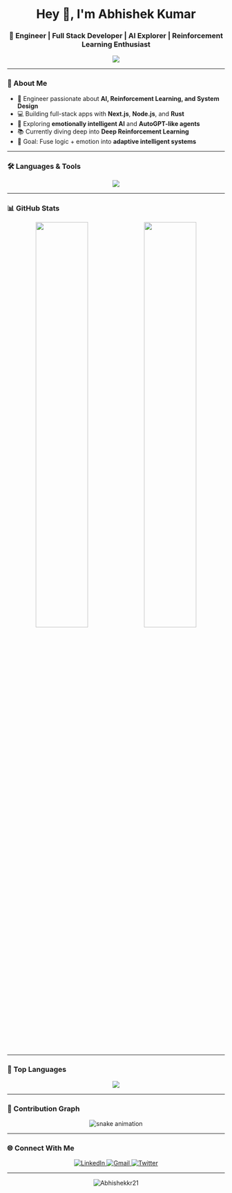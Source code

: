 <h1 align="center">Hey 👋, I'm Abhishek Kumar</h1>
<h3 align="center">🚀 Engineer | Full Stack Developer | AI Explorer | Reinforcement Learning Enthusiast</h3>
<p align="center">
  <a href="https://github.com/Abhishekkr21">
    <img src="https://readme-typing-svg.herokuapp.com/?lines=Engineer%20%7C%20Full%20Stack%20Developer%20%7C%20AI%20Explorer;Reinforcement%20Learning%20Enthusiast;Building%20Emotionally%20Intelligent%20AI%20Agents;Let's%20Build%20the%20Future%20Together!&center=true&width=700&height=45&color=00FFFF">
  </a>
</p>

---

### 🧠 About Me

- 💼 Engineer passionate about **AI, Reinforcement Learning, and System Design**  
- 💻 Building full-stack apps with **Next.js**, **Node.js**, and **Rust**  
- 🤖 Exploring **emotionally intelligent AI** and **AutoGPT-like agents**  
- 📚 Currently diving deep into **Deep Reinforcement Learning**  
- 🎯 Goal: Fuse logic + emotion into **adaptive intelligent systems**

---

### 🛠️ Languages & Tools  

<p align="center">
  <img src="https://skillicons.dev/icons?i=python,typescript,java,rust,nextjs,nodejs,react,express,mongodb,postgresql,tensorflow,pytorch,git,docker,linux,vscode,figma" />
</p>

---

### 📊 GitHub Stats  

<p align="center">
  <img width="49%" src="https://github-readme-stats.vercel.app/api?username=Abhishekkr21&show_icons=true&theme=tokyonight&hide_border=true" />
  <img width="49%" src="https://github-readme-streak-stats.herokuapp.com/?user=Abhishekkr21&theme=tokyonight&hide_border=true" />
</p>

---

### 🧩 Top Languages  

<p align="center">
  <img src="https://github-readme-stats.vercel.app/api/top-langs/?username=Abhishekkr21&layout=compact&theme=tokyonight&hide_border=true" />
</p>

---

### 🐍 Contribution Graph  

<p align="center">
  <img src="https://raw.githubusercontent.com/Abhishekkr21/Abhishekkr21/output/github-contribution-grid-snake.svg" alt="snake animation" />
</p>

---

### 🌐 Connect With Me  

<p align="center">
  <a href="(https://www.linkedin.com/in/abhishek-kumar-0990581a7/" target="_blank">
    <img src="https://img.shields.io/badge/LinkedIn-blue?style=flat&logo=linkedin" alt="LinkedIn" />
  </a>
  <a href="mailto:akpk18235@@gmail.com">
    <img src="https://img.shields.io/badge/Gmail-red?style=flat&logo=gmail&logoColor=white" alt="Gmail" />
  </a>
  <a href="https://twitter.com/abhishe21793602" target="_blank">
    <img src="https://img.shields.io/badge/Twitter-black?style=flat&logo=x" alt="Twitter" />
  </a>
</p>

---

<p align="center">
  <img src="https://komarev.com/ghpvc/?username=Abhishekkr21&label=Profile%20views&color=0e75b6&style=flat" alt="Abhishekkr21" />
</p>
